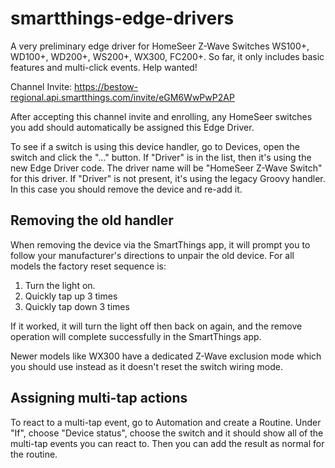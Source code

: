 # smartthings-edge-drivers

A very preliminary edge driver for HomeSeer Z-Wave Switches WS100+, WD100+, WD200+, WS200+, WX300, FC200+.
So far, it only includes basic features and multi-click events.
Help wanted!

Channel Invite:
https://bestow-regional.api.smartthings.com/invite/eGM6WwPwP2AP 

After accepting this channel invite and enrolling, any HomeSeer switches you add should automatically be assigned this Edge Driver.

To see if a switch is using this device handler, go to Devices, open the switch and click the "..." button. If "Driver" is in the list, then it's using the new Edge Driver code. The driver name will be "HomeSeer Z-Wave Switch" for this driver. If "Driver" is not present, it's using the legacy Groovy handler. In this case you should remove the device and re-add it.

## Removing the old handler

When removing the device via the SmartThings app, it will prompt you to follow your manufacturer's directions to unpair the old device. For all models the factory reset sequence is:

1) Turn the light on.
2) Quickly tap up 3 times
3) Quickly tap down 3 times

If it worked, it will turn the light off then back on again, and the remove operation will complete successfully in the SmartThings app.

Newer models like WX300 have a dedicated Z-Wave exclusion mode which you should use instead as it doesn't reset the switch wiring mode.

## Assigning multi-tap actions

To react to a multi-tap event, go to Automation and create a Routine. Under "If", choose "Device status", choose the switch and it should show all of the multi-tap events you can react to. Then you can add the result as normal for the routine.
